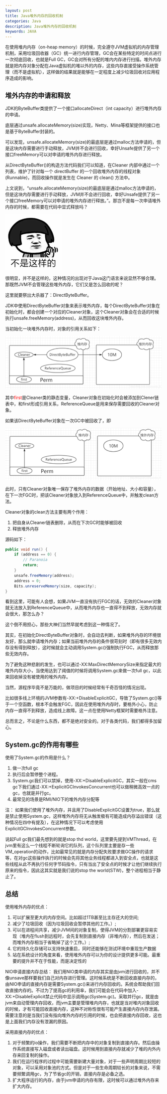 ```yaml
---
layout: post
title: Java堆外内存的回收机制
categories: Java
description: Java堆外内存的回收机制
keywords: JAVA
---
```

在使用堆内内存（on-heap memory）的时候，完全遵守JVM虚拟机的内存管理机制，采用垃圾回收器（GC）统一进行内存管理，GC会在某些特定的时间点进行一次彻底回收，也就是Full GC，GC会对所有分配的堆内内存进行扫描。堆外内存就是把内存对象分配在Java虚拟机的堆以外的内存，这些内存直接受操作系统管理（而不是虚拟机），这样做的结果就是能够在一定程度上减少垃圾回收对应用程序造成的影响。

## 堆外内存的申请和释放

JDK的ByteBuffer类提供了一个接口allocateDirect（int capacity）进行堆外内存的申请。

底层通过unsafe.allocateMemory(size)实现，Netty、Mina等框架提供的接口也是基于ByteBuffer封装的。

可以发现，unsafe.allocateMemory(size)的最底层是通过malloc方法申请的，但是这块内存需要进行手动释放，JVM并不会进行回收，幸好Unsafe提供了另一个接口freeMemory可以对申请的堆外内存进行释放。

从DirectByteBuffer()的构造方法代码我们可以知道，在Cleaner 内部中通过一个列表，维护了针对每一个 directBuffer 的一个回收堆外内存的线程对象(Runnable)，而回收操作就是发生在 Cleaner 的 clean() 方法中。

上文说到，“unsafe.allocateMemory(size)的最底层是通过malloc方法申请的，但是这块内存需要进行手动释放，JVM并不会进行回收，幸好Unsafe提供了另一个接口freeMemory可以对申请的堆外内存进行释放。”。那岂不是每一次申请堆外内存的时候，都需要在代码中显式释放吗？

![no](/images/posts/java/no.PNG)

很明显，并不是这样的，这种情况的出现对于Java这门语言来说显然不够合理。那既然JVM不会管理这些堆外内存，它们又是怎么回收的呢？ 

这里就要祭出大杀器了：DirectByteBuffer。

JDK中使用DirectByteBuffer对象来表示堆外内存，每个DirectByteBuffer对象在初始化时，都会创建一个对应的Cleaner对象，这个Cleaner对象会在合适的时候执行unsafe.freeMemory(address)，从而回收这块堆外内存。

当初始化一块堆外内存时，对象的引用关系如下：

![directByteBuffer1](/images/posts/java/directByteBuffer1.png)

其中<font color=red>first</font>是Cleaner类的静态变量，Cleaner对象在初始化时会被添加到Clener链表中，和first形成引用关系，ReferenceQueue是用来保存需要回收的Cleaner对象。

如果该DirectByteBuffer对象在一次GC中被回收了，即

![directByteBuffer2](/images/posts/java/directByteBuffer2.png)

此时，只有Cleaner对象唯一保存了堆外内存的数据（开始地址、大小和容量），在下一次FGC时，把该Cleaner对象放入到ReferenceQueue中，并触发clean方法。

Cleaner对象的clean方法主要有两个作用：
1. 把自身从Cleaner链表删除，从而在下次GC时能够被回收
2. 释放堆外内存

源码如下：

``` java
public void run() {
    if (address == 0) {
        // Paranoia
        return;
    }
    unsafe.freeMemory(address);
    address = 0;
    Bits.unreserveMemory(size, capacity);
}
```

看到这里，可能有人会想，如果JVM一直没有执行FGC的话，无效的Cleaner对象就无法放入到ReferenceQueue中，从而堆外内存也一直得不到释放，无效内存就会很大，那怎么办？ 

这个倒不用担心，那些大神们当然早就考虑到这一种情况了。

其实，在初始化DirectByteBuffer对象时，会自动去判断，如果堆外内存的环境很友好，那么就申请堆外内存；如果当前堆外内存的条件很苛刻时（即有很多无效内存没有得到释放），这时候就会主动调用System.gc()强制执行FGC，从而释放那些无效内存。

为了避免这种悲剧的发生，也可以通过-XX:MaxDirectMemorySize来指定最大的堆外内存大小，当使用达到了阈值的时候将调用System.gc来做一次full gc，以此来回收掉没有被使用的堆外内存。

当然，源程序毕竟不是万能的，做项目的时候经常有千奇百怪的情况出现。

比如很多线上环境的JVM参数有-XX:+DisableExplicitGC，导致了System.gc()等于一个空函数，根本不会触发FGC，因此在使用堆外内存时，要格外小心，防止内存一直得不到释放，造成线上故障。这一点在使用Netty框架时需要格外注意。

总而言之，不论是什么东西，都不是绝对安全的。对于各类代码，我们都得多加留心。

## System.gc的作用有哪些

使用了System.gc的作用是什么？
1. 做一次full gc
2. 执行后会暂停整个进程。
3. System.gc我们可以禁掉，使用-XX:+DisableExplicitGC，其实一般在cms gc下我们通过-XX:+ExplicitGCInvokesConcurrent也可以做稍微高效一点的gc，也就是并行gc。
4. 最常见的场景是RMI/NIO下的堆外内存分配等

注：
如果我们使用了堆外内存，并且用了DisableExplicitGC设置为true，那么就是禁止使用System.gc，这样堆外内存将无从触发极有可能造成内存溢出错误（这种情况在四中有提及），在这种情况下可以考虑使用ExplicitGCInvokesConcurrent参数。

说起Full gc我们最先想到的就是stop thd world，这里要先提到VMThread，在jvm里有这么一个线程不断轮询它的队列，这个队列里主要是存一些VM_operation的动作，比如最常见的就是内存分配失败要求做GC操作的请求等，在对gc这些操作执行的时候会先将其他业务线程都进入到安全点，也就是这些线程从此不再执行任何字节码指令，只有当出了安全点的时候才让他们继续执行原来的指令，因此这其实就是我们说的stop the world(STW)，整个进程相当于静止了。

## 总结

使用堆外内存的优点：
1. 可以扩展至更大的内存空间。比如超过1TB甚至比主存还大的空间;
2. 减少了垃圾回收（因为垃圾回收会暂停其他的工作。）;
3. 可以在进程间共享，减少JVM间的对象复制，使得JVM的分割部署更容易实现（堆内在flush到远程时，会先复制到直接内存（非堆内存），然后在发送；而堆外内存相当于省略掉了这个工作。）;
4. 它的持久化存储可以支持快速重启，同时还能够在测试环境中重现生产数据
5. 站在系统设计的角度来看，使用堆外内存可以为你的设计提供更多可能。最重要的提升并不在于性能，而是决定性的

NIO申请直接内存总结：
我们用NIO类申请的内存其实是由jvm进行回收的，并不像unsave那样要我们自己对内存进行管理。这时候系统是不断回收直接内存的，由NIO申请的直接内存是需要System.gc()来进行内存回收的。系统会帮助我们回收直接内存的。不过为了提高gc的利用率，我们可能会在代码中加入-XX:+DisableExplicit禁止代码中显示调用gc(System.gc)。采取并行gc，就是由jvm来自动管理内存回收，而jvm主要是管理堆内内存，也就是当对堆内对象回收的时候，才有可能回收直接内存，这种不对称性很有可能产生直接内存内存泄漏。需要注意的是当我们没有指向堆外内存的引用的时候，也会把直接内存回收，这也是上面我们内存没有泄漏的原因。

采用直接内存的优点：
1. 对于频繁的io操作，我们需要不断把内存中的对象复制到直接内存。然后由操作系统直接写入磁盘或者读出磁盘。这时候用到直接内存就减少了堆的内外内存来回复制的操作。
2. 我们在运行程序的过程中可能需要新建大量对象，对于一些声明周期比较短的对象，可以采用对象池的方式。但是对于一些生命周期较长的对象来说，不需要频繁调用gc，为了节省gc的开销，直接内存是必备之选。
3. 扩大程序运行的内存，由于jvm申请的内存有限，这时候可以通过堆外内存来扩大内存。

